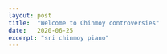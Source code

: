 ```yaml
---
layout: post
title:  "Welcome to Chinmoy controversies"
date:   2020-06-25
excerpt: "sri chinmoy piano"
---
```

